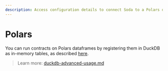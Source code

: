 ```yaml
---
description: Access configuration details to connect Soda to a Polars data source.
---
```


# Polars

You can run contracts on Polars dataframes by registering them in DuckDB as in-memory tables, as described [here](duckdb/duckdb-advanced-usage.md#from-polars-dataframe).

> Learn more: [duckdb-advanced-usage.md](duckdb/duckdb-advanced-usage.md "mention")
